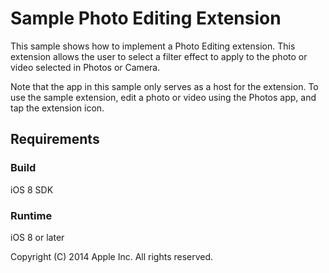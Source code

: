 # Sample Photo Editing Extension

This sample shows how to implement a Photo Editing extension. This extension allows the user to select a filter effect to apply to the photo or video selected in Photos or Camera.

Note that the app in this sample only serves as a host for the extension. To use the sample extension, edit a photo or video using the Photos app, and tap the extension icon.

## Requirements

### Build

iOS 8 SDK

### Runtime

iOS 8 or later

Copyright (C) 2014 Apple Inc. All rights reserved.
